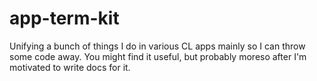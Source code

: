 app-term-kit
============

Unifying a bunch of things I do in various CL apps mainly so I can throw some code away. You might find it useful, but probably moreso after I'm motivated to write docs for it.
